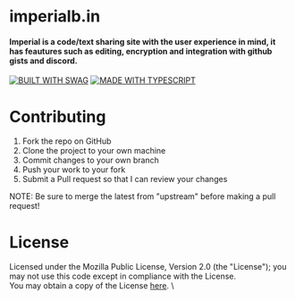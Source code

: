 
# imperialb.in
#### Imperial is a code/text sharing site with the user experience in mind, it has feautures such as editing, encryption and integration with github gists and discord.
[![BUILT WITH SWAG](https://forthebadge.com/images/badges/built-with-swag.svg)](https://forthebadge.com) [![MADE WITH TYPESCRIPT](https://forthebadge.com/images/badges/made-with-typescript.svg)](https://forthebadge.com)

# Contributing

1. Fork the repo on GitHub
2. Clone the project to your own machine
3. Commit changes to your own branch
4. Push your work to your fork
5. Submit a Pull request so that I can review your changes

NOTE: Be sure to merge the latest from "upstream" before making a pull request!

# License

Licensed under the Mozilla Public License, Version 2.0 (the "License"); you may not use this code except in compliance with the License. \
You may obtain a copy of the License [here](https://www.mozilla.org/en-US/MPL/2.0/). \
